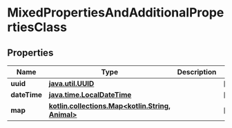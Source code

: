 # MixedPropertiesAndAdditionalPropertiesClass

## Properties
Name | Type | Description | Notes
------------ | ------------- | ------------- | -------------
**uuid** | [**java.util.UUID**](java.util.UUID.md) |  |  [optional]
**dateTime** | [**java.time.LocalDateTime**](java.time.LocalDateTime.md) |  |  [optional]
**map** | [**kotlin.collections.Map&lt;kotlin.String, Animal&gt;**](Animal.md) |  |  [optional]
